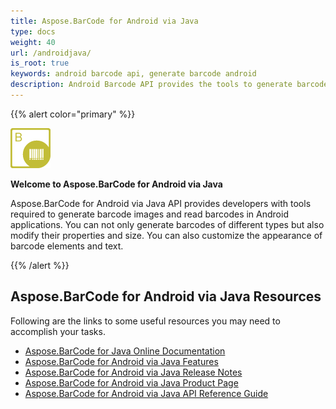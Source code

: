 ```yaml
---
title: Aspose.BarCode for Android via Java
type: docs
weight: 40
url: /androidjava/
is_root: true
keywords: android barcode api, generate barcode android
description: Android Barcode API provides the tools to generate barcode images and recognize barcodes from within Android applications. You can generate barcodes of different types, control the size of bars and customize appearance of barcode text on barcode images.
---
```


{{% alert color="primary" %}}

![Aspose.BarCode for Android via Java Product Logo](home_1.png)

**Welcome to Aspose.BarCode for Android via Java**

Aspose.BarCode for Android via Java API provides developers with tools required to generate barcode images and read barcodes in Android applications. You can not only generate barcodes of different types but also modify their properties and size. You can also customize the appearance of barcode elements and text.

{{% /alert %}}

## **Aspose.BarCode for Android via Java Resources**

Following are the links to some useful resources you may need to accomplish your tasks.

- [Aspose.BarCode for Java Online Documentation](/barcode/androidjava/)
- [Aspose.BarCode for Android via Java Features](/barcode/java/aspose-barcode-for-android-via-java-features/)
- [Aspose.BarCode for Android via Java Release Notes](https://releases.aspose.com/barcode/androidjava/release-notes/)
- [Aspose.BarCode for Android via Java Product Page](https://products.aspose.com/barcode/android-java/)
- [Aspose.BarCode for Android via Java API Reference Guide](https://reference.aspose.com/java/barcode/) 
